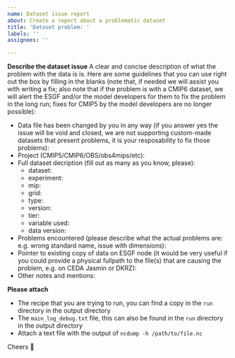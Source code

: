 ```yaml
---
name: Dataset issue report
about: Create a report about a problematic dataset
title: 'Dataset problem: '
labels: ''
assignees: ''

---
```


**Describe the dataset issue**
A clear and concise description of what the problem with the data is is. Here are some guidelines that you can use
right out the box by filling in the blanks (note that, if needed we will assist you with writing a fix; also note that
if the problem is with a CMIP6 dataset, we will alert the ESGF and/or the model developers for them to fix the problem
in the long run; fixes for CMIP5 by the model developers are no longer possible):

- Data file has been changed by you in any way (if you answer yes the issue will be void and closed, we are not
supporting custom-made datasets that present problems, it is your resposability to fix those problems):
- Project (CMIP5/CMIP6/OBS/obs4mips/etc):
- Full dataset decription (fill out as many as you know, please):
  - dataset:
  - experiment:
  - mip:
  - grid:
  - type:
  - version:
  - tier:
  - variable used:
  - data version:
- Problems encountered (please describe what the actual problems are: e.g. wrong standard name, issue with dimensions):
- Pointer to existing copy of data on ESGF node (it would be very useful if you could provide a physical
fullpath to the file(s) that are causing the problem, e.g. on CEDA Jasmin or DKRZ):
- Other notes and mentions:

**Please attach**
  - The recipe that you are trying to run, you can find a copy in the `run` directory in the output directory
  - The `main_log_debug.txt` file, this can also be found in the `run` directory in the output directory
  - Attach a text file with the output of `ncdump -h /path/to/file.nc`

Cheers :beer:
